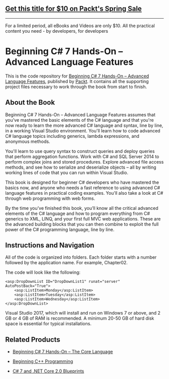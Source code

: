 ## [Get this title for $10 on Packt's Spring Sale](https://www.packt.com/B07223?utm_source=github&utm_medium=packt-github-repo&utm_campaign=spring_10_dollar_2022)
-----
For a limited period, all eBooks and Videos are only $10. All the practical content you need \- by developers, for developers

# Beginning C# 7 Hands-On – Advanced Language Features
This is the code repository for [Beginning C# 7 Hands-On – Advanced Language Features](https://www.packtpub.com/application-development/beginning-c-7-hands-advanced-language-features?utm_source=github&utm_medium=repository&utm_campaign=9781788294263), published by [Packt](https://www.packtpub.com/?utm_source=github). It contains all the supporting project files necessary to work through the book from start to finish.
## About the Book
Beginning C# 7 Hands-On – Advanced Language Features assumes that you’ve mastered the basic elements of the C# language and that you're now ready to learn the more advanced C# language and syntax, line by line, in a working Visual Studio environment. You'll learn how to code advanced C# language topics including generics, lambda expressions, and anonymous methods.

You'll learn to use query syntax to construct queries and deploy queries that perform aggregation functions. Work with C# and SQL Server 2014 to perform complex joins and stored procedures. Explore advanced file access methods, and see how to serialize and deserialize objects – all by writing working lines of code that you can run within Visual Studio.

This book is designed for beginner C# developers who have mastered the basics now, and anyone who needs a fast reference to using advanced C# language features in practical coding examples. You'll also take a look at C# through web programming with web forms.

By the time you’ve finished this book, you’ll know all the critical advanced elements of the C# language and how to program everything from C# generics to XML, LINQ, and your first full MVC web applications. These are the advanced building blocks that you can then combine to exploit the full power of the C# programming language, line by line.
## Instructions and Navigation
All of the code is organized into folders. Each folder starts with a number followed by the application name. For example, Chapter02.



The code will look like the following:
```
<asp:DropDownList ID="DropDownList1" runat="server" AutoPostBack="True">
    <asp:ListItem>Monday</asp:ListItem>
    <asp:ListItem>Tuesday</asp:ListItem>
    <asp:ListItem>Wednesday</asp:ListItem>
</asp:DropDownList>
```

Visual Studio 2017, which will install and run on Windows 7 or above, and 2 GB or 4 GB of RAM is recommended. A minimum 20-50 GB of hard disk space is essential for typical installations.

## Related Products
* [Beginning C# 7 Hands-On – The Core Language](https://www.packtpub.com/application-development/beginning-c-7-hands-–-core-language?utm_source=github&utm_medium=repository&utm_campaign=9781788296540)

* [Beginning C++ Programming](https://www.packtpub.com/application-development/beginning-c-programming?utm_source=github&utm_medium=repository&utm_campaign=9781787124943)

* [C# 7 and .NET Core 2.0 Blueprints](https://www.packtpub.com/application-development/c-7-and-net-core-20-blueprints?utm_source=github&utm_medium=repository&utm_campaign=9781788396196)

